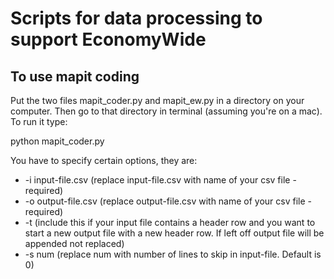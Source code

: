 # Scripts for data processing to support EconomyWide

## To use mapit coding

Put the two files mapit_coder.py and mapit_ew.py in a directory on your computer. Then go to that directory in terminal (assuming you're on a mac). To run it type:

python mapit_coder.py

You have to specify certain options, they are:

* -i input-file.csv (replace input-file.csv with name of your csv file - required)
* -o output-file.csv (replace output-file.csv with name of your csv file - required)
* -t (include this if your input file contains a header row and you want to start a new output file with a new header row. If left off output file will be appended not replaced)
* -s num (replace num with number of lines to skip in input-file. Default is 0)
